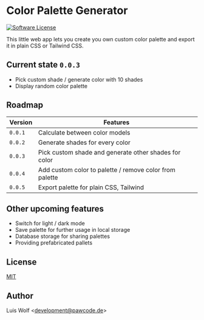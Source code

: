 # Color Palette Generator

[![Software License](https://img.shields.io/badge/license-MIT-brightgreen.svg)](https://github.com/pawcoding/tailwind-color-generator/blob/main/LICENSE)

This little web app lets you create you own custom color palette and export it in plain CSS or Tailwind CSS.

## Current state `0.0.3`
- Pick custom shade / generate color with 10 shades
- Display random color palette


## Roadmap
| Version | Features                                                |
|---------|---------------------------------------------------------|
| `0.0.1` | Calculate between color models                          |
| `0.0.2` | Generate shades for every color                         |
| `0.0.3` | Pick custom shade and generate other shades for color   |
| `0.0.4` | Add custom color to palette / remove color from palette |
| `0.0.5` | Export palette for plain CSS, Tailwind                  |

## Other upcoming features
- Switch for light / dark mode
- Save palette for further usage in local storage
- Database storage for sharing palettes
- Providing prefabricated pallets

## License
[MIT](https://github.com/pawcoding/tailwind-color-generator/blob/main/LICENSE)

## Author
Luis Wolf &lt;development@pawcode.de&gt;
